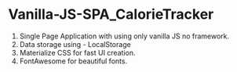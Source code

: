 # Vanilla-JS-SPA_CalorieTracker
1) Single Page Application with using only vanilla JS no framework.
2) Data storage using - LocalStorage
3) Materialize CSS for fast UI creation.
4) FontAwesome for beautiful fonts. 


